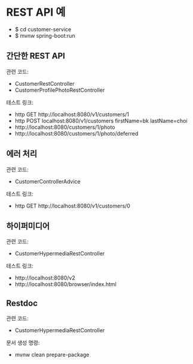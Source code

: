 # REST API 예

* $ cd customer-service
* $ mvnw spring-boot:run

## 간단한 REST API

관련 코드:
* CustomerRestController
* CustomerProfilePhotoRestController

테스트 링크:
* http GET http://localhost:8080/v1/customers/1
* http POST localhost:8080/v1/customers firstName=bk lastName=choi
* http://localhost:8080/customers/1/photo
* http://localhost:8080/customers/1/photo/deferred

## 에러 처리

관련 코드:
* CustomerControllerAdvice

테스트 링크:
* http GET http://localhost:8080/v1/customers/0

## 하이퍼미디어

관련 코드:
* CustomerHypermediaRestController

테스트 링크:
* http://localhost:8080/v2
* http://localhost:8080/browser/index.html

## Restdoc

관련 코드:
* CustomerHypermediaRestController

문서 생성 명령:
* mvnw clean prepare-package

